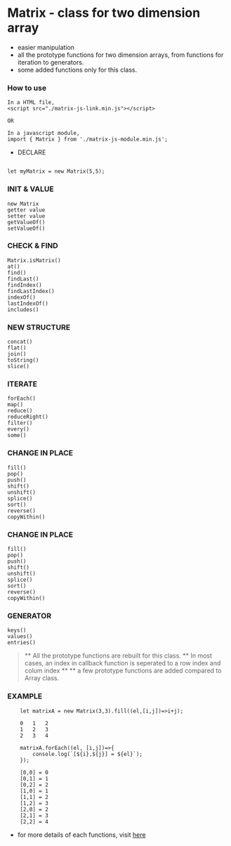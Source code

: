 # Matrix - class for two dimension array 

* easier manipulation
* all the prototype functions for two dimension arrays, from functions for iteration to generators.
* some added functions only for this class.

### How to use
```
In a HTML file,
<script src="./matrix-js-link.min.js"></script>

OR

In a javascript module,
import { Matrix } from './matrix-js-module.min.js';
```

* DECLARE

```

let myMatrix = new Matrix(5,5);

```
### INIT & VALUE
```
new Matrix
getter value
setter value
getValueOf()
setValueOf()
```
### CHECK & FIND
```
Matrix.isMatrix()
at()
find()
findLast()
findIndex()
findLastIndex()
indexOf()
lastIndexOf()
includes()
```
### NEW STRUCTURE
```
concat()
flat()
join()
toString()
slice()
```
### ITERATE
```
forEach()
map()
reduce()
reduceRight()
filter()
every()
some()
```
### CHANGE IN PLACE
```
fill()
pop()
push()
shift()
unshift()
splice()
sort()
reverse()
copyWithin()
```
### CHANGE IN PLACE
```
fill()
pop()
push()
shift()
unshift()
splice()
sort()
reverse()
copyWithin()
```
### GENERATOR
```
keys()
values()
entries()
```
> ** All the prototype functions are rebuilt for this class.
> ** In most cases, an index in callback function is seperated to a row index and colum index **
> ** a few prototype functions are added compared to Array class.

### EXAMPLE
```
    let matrixA = new Matrix(3,3).fill((el,[i,j])=>i+j);

    0   1   2
    1   2   3
    2   3   4

    matrixA.forEach((el, [i,j])=>{
        console.log(`[${i},${j}] = ${el}`);
    });

    [0,0] = 0
    [0,1] = 1
    [0,2] = 2
    [1,0] = 1
    [1,1] = 2
    [1,2] = 3
    [2,0] = 2
    [2,1] = 3
    [2,2] = 4
```
* for more details of each functions, visit [here](https://ybrians.cafe24.com/matrix/)
